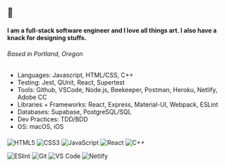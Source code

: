 

## 🎐

#### I am a full-stack software engineer and I love all things art. I also have a knack for designing stuffs.

###### Based in Portland, Oregon

* Languages: Javascript, HTML/CSS, C++
* Testing: Jest, QUnit, React, Supertest
* Tools: Github, VSCode, Node.js, Beekeeper, Postman, Heroku, Netlify, Adobe CC
* Libraries + Frameworks: React, Express, Material-UI, Webpack, ESLint
* Databases: Supabase, PostgreSQL/SQL
* Dev Practices: TDD/BDD
* OS: macOS, iOS

####

![HTML5](https://img.shields.io/badge/-HTML5-%23E44D27?style=flat-square&logo=html5&logoColor=ffffff)
![CSS3](https://img.shields.io/badge/-CSS3-%231572B6?style=flat-square&logo=css3)
![JavaScript](https://img.shields.io/badge/-JavaScript-%23F7DF1C?style=flat-square&logo=javascript&logoColor=000000&labelColor=%23F7DF1C&color=%23FFCE5A)
![React](https://img.shields.io/badge/-React-%23282C34?style=flat-square&logo=react)
![C++](https://img.shields.io/badge/C++-00599C?style=flat-square&logo=C%2B%2B&logoColor=white)

![ESlint](https://img.shields.io/badge/-ESLint-%234B32C3?style=flat-square&logo=eslint)
![Git](https://img.shields.io/badge/-Git-%23F05032?style=flat-square&logo=git&logoColor=%23ffffff)
![VS Code](https://img.shields.io/badge/-VSCode-%23007ACC?style=flat-square&logo=visual-studio-code)
![Netlify](https://img.shields.io/badge/-Netlify-%2300C7B7?style=flat-square&logo=netlify&logoColor=ffffff)

